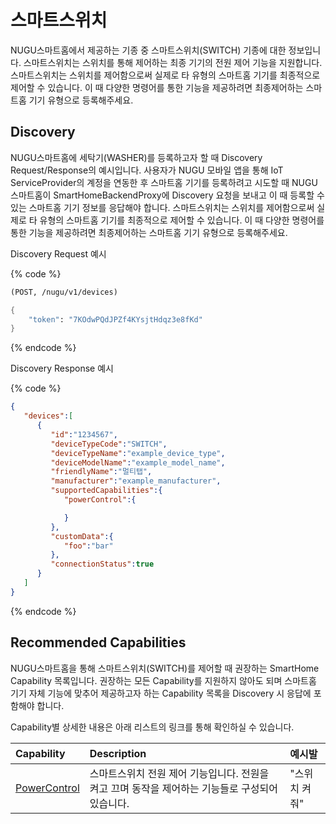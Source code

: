# 스마트스위치

NUGU스마트홈에서 제공하는 기종 중 스마트스위치\(SWITCH\) 기종에 대한 정보입니다. 스마트스위치는 스위치를 통해 제어하는 최종 기기의 전원 제어 기능을 지원합니다. 스마트스위치는 스위치를 제어함으로써 실제로 타 유형의 스마트홈 기기를 최종적으로 제어할 수 있습니다. 이 때 다양한 명령어를 통한 기능을 제공하려면 최종제어하는 스마트홈 기기 유형으로 등록해주세요.

## Discovery

NUGU스마트홈에 세탁기\(WASHER\)를 등록하고자 할 때 Discovery Request/Response의 예시입니다. 사용자가 NUGU 모바일 앱을 통해 IoT ServiceProvider의 계정을 연동한 후 스마트홈 기기를 등록하려고 시도할 때 NUGU스마트홈이 SmartHomeBackendProxy에 Discovery 요청을 보내고 이 때 등록할 수 있는 스마트홈 기기 정보를 응답해야 합니다. 스마트스위치는 스위치를 제어함으로써 실제로 타 유형의 스마트홈 기기를 최종적으로 제어할 수 있습니다. 이 때 다양한 명령어를 통한 기능을 제공하려면 최종제어하는 스마트홈 기기 유형으로 등록해주세요.

Discovery Request 예시

{% code %}
```scheme
(POST, /nugu/v1/devices)

{
    "token": "7KOdwPQdJPZf4KYsjtHdqz3e8fKd"
}
```
{% endcode %}

Discovery Response 예시

{% code %}
```json
{
   "devices":[
      {
         "id":"1234567",
         "deviceTypeCode":"SWITCH",
         "deviceTypeName":"example_device_type",
         "deviceModelName":"example_model_name",
         "friendlyName":"멀티탭",
         "manufacturer":"example_manufacturer",
         "supportedCapabilities":{
            "powerControl":{

            }
         },
         "customData":{
            "foo":"bar"
         },
         "connectionStatus":true
      }
   ]
}
```
{% endcode %}

## Recommended Capabilities

NUGU스마트홈을 통해 스마트스위치\(SWITCH\)를 제어할 때 권장하는 SmartHome Capability 목록입니다. 권장하는 모든 Capability를 지원하지 않아도 되며 스마트홈 기기 자체 기능에 맞추어 제공하고자 하는 Capability 목록을 Discovery 시 응답에 포함해야 합니다.

Capability별 상세한 내용은 아래 리스트의 링크를 통해 확인하실 수 있습니다.

| Capability | Description | 예시발 |
| :--- | :--- | :--- |
| [PowerControl](../smarthomecapability/powercontrol-interface) | 스마트스위치 전원 제어 기능입니다. 전원을 켜고 끄며 동작을 제어하는 기능들로 구성되어 있습니다. | "스위치 켜줘" |

